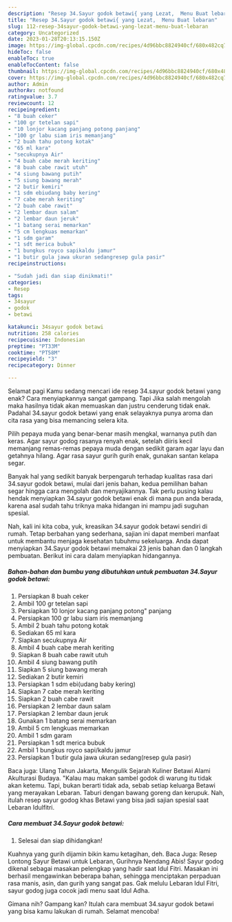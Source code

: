 ```yaml
---
description: "Resep 34.Sayur godok betawi{ yang Lezat,  Menu Buat lebaran"
title: "Resep 34.Sayur godok betawi{ yang Lezat,  Menu Buat lebaran"
slug: 112-resep-34sayur-godok-betawi-yang-lezat-menu-buat-lebaran
category: Uncategorized
date: 2023-01-28T20:13:15.150Z
image: https://img-global.cpcdn.com/recipes/4d96bbc8824940cf/680x482cq70/34sayur-godok-betawi-foto-resep-utama.jpg
hideToc: false
enableToc: true
enableTocContent: false
thumbnail: https://img-global.cpcdn.com/recipes/4d96bbc8824940cf/680x482cq70/34sayur-godok-betawi-foto-resep-utama.jpg
cover: https://img-global.cpcdn.com/recipes/4d96bbc8824940cf/680x482cq70/34sayur-godok-betawi-foto-resep-utama.jpg
author: Admin
authorAv: notfound
ratingvalue: 3.7
reviewcount: 12
recipeingredient:
- "8 buah ceker"
- "100 gr tetelan sapi"
- "10 lonjor kacang panjang potong panjang"
- "100 gr labu siam iris memanjang"
- "2 buah tahu potong kotak"
- "65 ml kara"
- "secukupnya Air"
- "4 buah cabe merah keriting"
- "8 buah cabe rawit utuh"
- "4 siung bawang putih"
- "5 siung bawang merah"
- "2 butir kemiri"
- "1 sdm ebiudang baby kering"
- "7 cabe merah keriting"
- "2 buah cabe rawit"
- "2 lembar daun salam"
- "2 lembar daun jeruk"
- "1 batang serai memarkan"
- "5 cm lengkuas memarkan"
- "1 sdm garam"
- "1 sdt merica bubuk"
- "1 bungkus royco sapikaldu jamur"
- "1 butir gula jawa ukuran sedangresep gula pasir"
recipeinstructions:

- "Sudah jadi dan siap dinikmati!"
categories:
- Resep
tags:
- 34sayur
- godok
- betawi

katakunci: 34sayur godok betawi 
nutrition: 258 calories
recipecuisine: Indonesian
preptime: "PT33M"
cooktime: "PT58M"
recipeyield: "3"
recipecategory: Dinner

---
```



Selamat pagi Kamu sedang mencari ide resep 34.sayur godok betawi yang enak? Cara menyiapkannya sangat gampang. Tapi Jika salah mengolah maka hasilnya tidak akan memuaskan dan justru cenderung tidak enak. Padahal 34.sayur godok betawi yang enak selayaknya punya aroma dan cita rasa yang bisa memancing selera kita.


Pilih pepaya muda yang benar-benar masih mengkal, warnanya putih dan keras. Agar sayur godog rasanya renyah enak, setelah diiris kecil memanjang remas-remas pepaya muda dengan sedikit garam agar layu dan getahnya hilang. Agar rasa sayur gurih gurih enak, gunakan santan kelapa segar.

Banyak hal yang sedikit banyak berpengaruh terhadap kualitas rasa dari 34.sayur godok betawi, mulai dari jenis bahan, kedua pemilihan bahan segar hingga cara mengolah dan menyajikannya. Tak perlu pusing kalau hendak menyiapkan 34.sayur godok betawi enak di mana pun anda berada, karena asal sudah tahu triknya maka hidangan ini mampu jadi suguhan spesial.


Nah, kali ini kita coba, yuk, kreasikan 34.sayur godok betawi sendiri di rumah. Tetap berbahan yang sederhana, sajian ini dapat memberi manfaat untuk membantu menjaga kesehatan tubuhmu sekeluarga. Anda dapat menyiapkan 34.Sayur godok betawi memakai 23 jenis bahan dan 0 langkah pembuatan. Berikut ini cara dalam menyiapkan hidangannya.

<!--inarticleads1-->

##### Bahan-bahan dan bumbu yang dibutuhkan untuk pembuatan 34.Sayur godok betawi:

1. Persiapkan 8 buah ceker
1. Ambil 100 gr tetelan sapi
1. Persiapkan 10 lonjor kacang panjang potong&#34; panjang
1. Persiapkan 100 gr labu siam iris memanjang
1. Ambil 2 buah tahu potong kotak
1. Sediakan 65 ml kara
1. Siapkan secukupnya Air
1. Ambil 4 buah cabe merah keriting
1. Siapkan 8 buah cabe rawit utuh
1. Ambil 4 siung bawang putih
1. Siapkan 5 siung bawang merah
1. Sediakan 2 butir kemiri
1. Persiapkan 1 sdm ebi(udang baby kering)
1. Siapkan 7 cabe merah keriting
1. Siapkan 2 buah cabe rawit
1. Persiapkan 2 lembar daun salam
1. Persiapkan 2 lembar daun jeruk
1. Gunakan 1 batang serai memarkan
1. Ambil 5 cm lengkuas memarkan
1. Ambil 1 sdm garam
1. Persiapkan 1 sdt merica bubuk
1. Ambil 1 bungkus royco sapi/kaldu jamur
1. Persiapkan 1 butir gula jawa ukuran sedang(resep gula pasir)


Baca juga: Ulang Tahun Jakarta, Mengulik Sejarah Kuliner Betawi Alami Akulturasi Budaya. &#34;Kalau mau makan sambel godok di warung itu tidak akan ketemu. Tapi, bukan berarti tidak ada, sebab setiap keluarga Betawi yang merayakan Lebaran. Taburi dengan bawang goreng dan kerupuk. Nah, itulah resep sayur godog khas Betawi yang bisa jadi sajian spesial saat Lebaran Idulfitri. 

<!--inarticleads2-->

##### Cara membuat 34.Sayur godok betawi:


1. Selesai dan siap dihidangkan!

Kuahnya yang gurih dijamin bikin kamu ketagihan, deh. Baca Juga: Resep Lontong Sayur Betawi untuk Lebaran, Gurihnya Nendang Abis! Sayur godog dikenal sebagai masakan pelengkap yang hadir saat Idul Fitri. Masakan ini berhasil mengawinkan beberapa bahan, sehingga menciptakan perpaduan rasa manis, asin, dan gurih yang sangat pas. Gak melulu Lebaran Idul Fitri, sayur godog juga cocok jadi menu saat Idul Adha. 

Gimana nih? Gampang kan? Itulah cara membuat 34.sayur godok betawi yang bisa kamu lakukan di rumah. Selamat mencoba!

